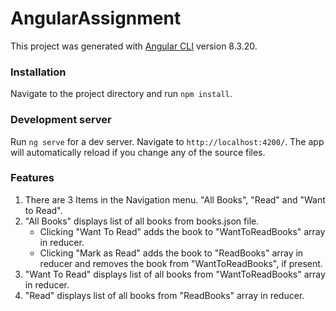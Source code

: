 # AngularAssignment

This project was generated with [Angular CLI](https://github.com/angular/angular-cli) version 8.3.20.

### Installation
Navigate to the project directory and run `npm install`.

### Development server
Run `ng serve` for a dev server. Navigate to `http://localhost:4200/`. The app will automatically reload if you change any of the source files.

### Features
1. There are 3 Items in the Navigation menu. "All Books", "Read" and "Want to Read".
2. "All Books" displays list of all books from books.json file.
   * Clicking "Want To Read" adds the book to "WantToReadBooks" array in reducer.
   * Clicking "Mark as Read" adds the book to "ReadBooks" array in reducer and removes the book from "WantToReadBooks", if present.
3. "Want To Read" displays list of all books from "WantToReadBooks" array in reducer.
4. "Read" displays list of all books from "ReadBooks" array in reducer.

